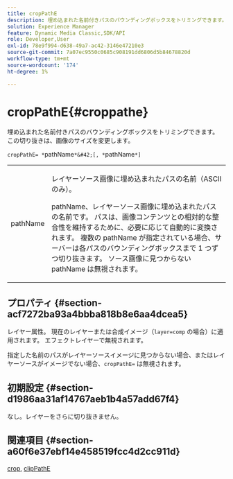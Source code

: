 ```yaml
---
title: cropPathE
description: 埋め込まれた名前付きパスのバウンディングボックスをトリミングできます。 この切り抜きは、画像のサイズを変更します。
solution: Experience Manager
feature: Dynamic Media Classic,SDK/API
role: Developer,User
exl-id: 78e9f994-d638-49a7-ac42-3146e47210e3
source-git-commit: 7a07ec9550c0685c908191dd6806d5b84678820d
workflow-type: tm+mt
source-wordcount: '174'
ht-degree: 1%

---
```


# cropPathE{#croppathe}

埋め込まれた名前付きパスのバウンディングボックスをトリミングできます。 この切り抜きは、画像のサイズを変更します。

`cropPathE= *`pathName`*&#42;[, *`pathName`*]`

<table id="table_598304852E844456AB3AC9FF1F178B71"> 
 <tbody> 
  <tr> 
   <td colname="col1"> <p><span class="codeph"><span class="varname"> pathName</span></span> </p> </td> 
   <td colname="col2"> <p>レイヤーソース画像に埋め込まれたパスの名前（ASCII のみ）。 </p> <p> pathName</span></span><span class="codeph"><span class="varname">、レイヤーソース画像に埋め込まれたパスの名前です。 パスは、画像コンテンツとの相対的な整合性を維持するために、必要に応じて自動的に変換されます。 複数の <span class="codeph"><span class="varname"> pathName</span></span> が指定されている場合、サーバーは各パスのバウンディングボックスまで 1 つずつ切り抜きます。 ソース画像に見つからない <span class="codeph"><span class="varname"> pathName</span></span> は無視されます。 </p> </td> 
  </tr> 
 </tbody> 
</table>

## プロパティ {#section-acf7272ba93a4bbba818b8e6aa4dcea5}

レイヤー属性。 現在のレイヤーまたは合成イメージ（`layer=comp` の場合）に適用されます。 エフェクトレイヤーで無視されます。

指定した名前のパスがレイヤーソースイメージに見つからない場合、またはレイヤーソースがイメージでない場合、`cropPathE=` は無視されます。

## 初期設定 {#section-d1986aa31af14767aeb1b4a57add67f4}

なし。レイヤーをさらに切り抜きません。

## 関連項目 {#section-a60f6e37ebf14e458519fcc4d2cc911d}

[crop](../../../../../is-api/http-ref/image-serving-api-ref/c-http-protocol-reference/c-command-reference/r-crop.md#reference-6fd0f6399966446ab4425ce050572eab), [clipPathE](../../../../../is-api/http-ref/image-serving-api-ref/c-http-protocol-reference/c-command-reference/r-clippath.md#reference-8139b1b52dc54749b51b109521ddf83d)
